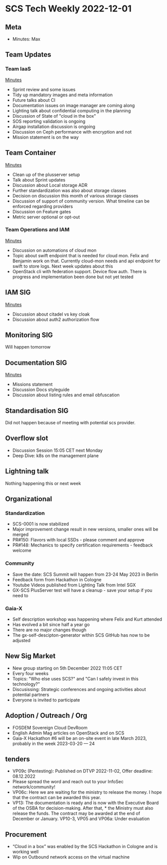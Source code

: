 # SCS Tech Weekly 2022-12-01

## Meta

* Minutes: Max

## Team Updates

### Team IaaS

[Minutes](https://github.com/SovereignCloudStack/minutes/blob/main/iaas/20221130.md)

* Sprint review and some issues
* Tidy up mandatory images and meta information
* Future talks about CI
* Documentation issues on image manager are coming along
* Lighting talk about confidential computing in the planning
* Discussion of State of "cloud in the box"
* SOS reporting validation is ongoing
* Airgap installation discussion is ongoing
* Discussion on Ceph performance with encryption and not
* Mission statement is on the way

## Team Container

[Minutes](https://github.com/SovereignCloudStack/minutes/blob/main/container/20221128.md)

* Clean up of the plusserver setup
* Talk about Sprint updates
* Discussion about Local storage ADR
* Further standardization was also about storage classes
* Decision on discussion this month of various storage classes
* Discussion of support of community version. What timeline can be enforced regarding providers
* Discussion on Feature gates
* Metric server optional or opt-out

### Team Operations and IAM

[Minutes](https://github.com/SovereignCloudStack/minutes/blob/main/ops-iam/20221124.md)

* Discussion on automations of cloud mon
* Topic about swift endpoint that is needed for cloud mon. Felix and Benjamin work on that. Currently cloud-mon needs and api endpoint for swift to store logs. Next week updates about this
* OpenStack cli with federation support. Device flow auth. There is progress and implementation been done but not yet tested

## IAM SIG

[Minutes](https://github.com/SovereignCloudStack/minutes/blob/main/sig-iam/20221111.md)

* Discussion about citadel vs key cloak
* Discussion about auth2 authorization flow

## Monitoring SIG

Will happen tomorrow

## Documentation SIG

[Minutes](https://github.com/SovereignCloudStack/minutes/blob/main/sig-documentation/20221128.md)

* Missions statement
* Discussion Docs styleguide
* Discussion about listing rules and email obfuscation

## Standardisation SIG

Did not happen because of meeting with potential scs provider.

## Overflow slot

* Discussion Session 15:05 CET next Monday
* Deep Dive: k8s on the management plane

## Lightning talk

Nothing happening this or next week

## Organizational

### Standardization

* SCS-0001 is now stabilized
* Major improvement change result in new versions, smaller ones will be merged
* PR#150: Flavors with local SSDs - please comment and approve
* PR#148: Mechanics to specify certification requirements - feedback welcome

### Community

* Save the date: SCS Summit will happen from 23-24 May 2023 in Berlin
* Feedback form from Hackathon in Cologne
* Youtube Videos published from Lighting Talk from Intel SGX
* GX-SCS PlusServer test will have a cleanup - save your setup if you need to

### Gaia-X

* Self description workshop was happening where Felix and Kurt attended
* Has evolved a bit since half a year go
* There are no major changes though
* The gx-self-descipton-generator within SCS GitHub has now to be adjusted

## New Sig Market

* New group starting on 5th December 2022 11:05 CET
* Every four weeks
* Topics: "Who else uses SCS?" and "Can I safely invest in this technology?"
* Discusissing: Strategic conferences and ongoing activities about potential partners
* Everyone is invited to participate

## Adoption / Outreach / Org

* FOSDEM Sovereign Cloud DevRoom
* English Admin Mag articles on OpenStack and on SCS
* Gaia-X Hackathon #6 will be an on-site event in late March 2023, probably in the week 2023-03-20 — 24

## tenders

* VP09c (Pentesting): Published on DTVP 2022-11-02, Offer deadline: 08.12.2022
* Please spread the word and reach out to your InfoSec network/community!
* VP06c: Here we are waiting for the ministry to release the money. I hope that the contract can be awarded this year.
* VP13: The documentation is ready and is now with the Executive Board of the OSBA for decision-making. After that, * the Ministry must also release the funds. The contract may be awarded at the end of December or January.
VP10-3, VP05 and VP06a: Under evaluation

## Procurement

* “Cloud in a box” was enabled by the SCS Hackathon in Cologne and is working well
* Wip on Outbound network access on the virtual machine
